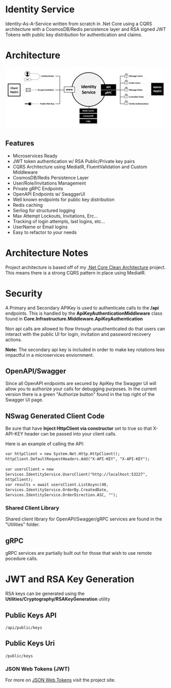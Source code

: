 # Identity Service
Identity-As-A-Service written from scratch in .Net Core using a CQRS architecture with a CosmosDB/Redis persistence layer and RSA signed JWT Tokens with public key distribution for authentication and claims.

# Architecture
![Architecture](https://github.com/INNVTV/Identity-Service/blob/master/_docs/imgs/architecture.png)

## Features
 * Microservices Ready
 * JWT token authentication w/ RSA Public/Private key pairs
 * CQRS Architecture using MediatR, FluentValidation and Custom Middleware
 * CosmosDB/Redis Persistence Layer
 * User/Role/Invitations Management
 * Private gRPC Endpoints
 * OpenAPI Endpoints w/ SwaggerUI
 * Well known endpoints for public key distribution
 * Redis caching
 * Serilog for structured logging
 * Max Attempt Lockouts, Invitations, Erc...
 * Tracking of login attempts, last logins, etc...
 * UserName or Email logins
 * Easy to refactor to your needs


# Architecture Notes
Project architecture is based off of my [.Net Core Clean Architecture](https://github.com/INNVTV/NetCore-Clean-Architecture) project. This means there is a strong CQRS pattern in place using MediatR.

# Security
A Primary and Secondary APIKey is used to authenticate calls to the **/api** endpoints. This is handled by the **ApiKeyAuthenticationMiddleware** class found in **Core.Infrastructure.Middleware.ApiKeyAuthentication** 

Non api calls are allowed to flow through unauthenticated do that users can interact with the public UI for login, invitation and password recovery actions.

**Note:** The secondary api key is included in order to make key rotations less impactful in a microservices enviornment.

## OpenAPI/Swagger
Since all OpenAPI endpoints are secured by ApiKey the Swagger UI will allow you to authorize your calls for debugging purposes. In the current version there is a green "Authorize button" found in the top right of the Swagger UI page.

## NSwag Generated Client Code
Be sure that have **Inject HttpClient via constructor** set to true so that X-API-KEY header can be passed into your client calls.

Here is an example of calling the API:

    var httpClient = new System.Net.Http.HttpClient();
    httpClient.DefaultRequestHeaders.Add("X-API-KEY", "X-API-KEY");

    var usersClient = new Services.IdentityService.UsersClient("http://localhost:53227", httpClient);
    var results = await usersClient.ListAsync(40, Services.IdentityService.OrderBy.CreatedDate, Services.IdentityService.OrderDirection.ASC, "");

### Shared Client Library
Shared client library for OpenAPI/Swagger/gRPC services are found in the "Utilities" folder.

## gRPC
gRPC services are partially built out for those that wish to use remote pocedure calls.

# JWT and RSA Key Generation

RSA keys can be generated using the **Utilities/Cryptography/RSAKeyGeneration** utility

## Public Keys API
    /api/public/keys

## Public Keys Uri
    /public/keys

### JSON Web Tokens (JWT)
For more on [JSON Web Tokens](https://jwt.io/) visit the project site.


